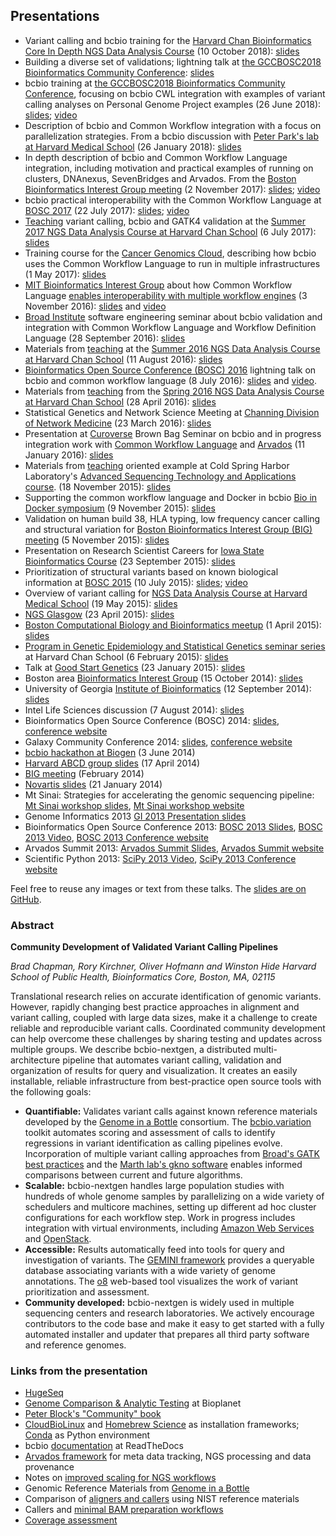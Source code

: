 ## Presentations

* Variant calling and bcbio training for the [Harvard Chan Bioinformatics Core In Depth NGS Data Analysis Course](https://hbctraining.github.io/In-depth-NGS-Data-Analysis-Course/) (10 October 2018): [slides](https://github.com/chapmanb/bcbb/blob/master/talks/ngscourse2018_teaching/ngscourse2018_teaching.pdf)
* Building a diverse set of validations; lightning talk at [the GCCBOSC2018 Bioinformatics Community Conference](https://gccbosc2018.sched.com/): [slides](https://github.com/chapmanb/bcbb/blob/master/talks/bosc2018_bcbio_validate/chapman_bcbio_validate.pdf)
* bcbio training at [the GCCBOSC2018 Bioinformatics Community Conference](https://gccbosc2018.sched.com/), focusing on bcbio CWL integration with examples of variant calling analyses on Personal Genome Project examples (26 June 2018): [slides](https://github.com/chapmanb/bcbb/blob/master/talks/bosc2018_bcbio_training/bosc2018_bcbio_training.pdf); [video](https://www.youtube.com/watch?v=ukWhAetvNKE)
* Description of bcbio and Common Workflow integration with a focus on parallelization strategies. From a bcbio discussion with [Peter Park's lab at Harvard Medical School](https://compbio.hms.harvard.edu/index) (26 January 2018): [slides](https://github.com/chapmanb/bcbb/blob/master/talks/park2018_bcbio/park2018_bcbio.pdf)
* In depth description of bcbio and Common Workflow Language integration, including motivation and practical examples of running on clusters, DNAnexus, SevenBridges and Arvados. From the [Boston Bioinformatics Interest Group meeting](https://gist.github.com/chapmanb/8ee026fd85d07518570ac5a0cd7239f5) (2 November 2017): [slides](https://github.com/chapmanb/bcbb/blob/master/talks/big2017_bcbio_cwl/big2017_bcbio_cwl.pdf); [video](https://youtu.be/nJEDS9Qol8M)
* bcbio practical interoperability with the Common Workflow Language at [BOSC 2017](http://www.open-bio.org/wiki/BOSC_2017) (22 July 2017): [slides](https://github.com/chapmanb/bcbb/blob/master/talks/bosc2017_bcbio_interoperate/chapmanb_bcbio_interoperate.pdf); [video](https://youtu.be/S7bu17GQHqk)
* [Teaching](contents/teaching:teaching) variant calling, bcbio and GATK4 validation at the [Summer 2017 NGS Data Analysis Course at Harvard Chan School](http://bioinformatics.sph.harvard.edu/training/) (6 July 2017): [slides](https://github.com/chapmanb/bcbb/blob/master/talks/ngscourse2017_teaching/ngscourse2017_teaching.pdf)
* Training course for the [Cancer Genomics Cloud](http://www.cancergenomicscloud.org/), describing how bcbio uses the Common Workflow Language to run in multiple infrastructures (1 May 2017): [slides](https://github.com/chapmanb/bcbb/blob/master/talks/cgc2017_bcbio_cwl/cgc2017_bcbiocwl.pdf)
* [MIT Bioinformatics Interest Group](http://openwetware.org/wiki/BioMicroCenter:BIG_meeting#2016-2017_academic_year) about how Common Workflow Language [enables interoperability with multiple workflow engines](https://gist.github.com/chapmanb/f1ccdd2e2e23b0383b6e6857b59a431b) (3 November 2016): [slides](https://github.com/chapmanb/bcbb/blob/master/talks/big2016_bcbio_cwl/big2016_bcbiocwl.pdf) and [video](https://youtu.be/375QSYmaidk)
* [Broad Institute](http://www.broadinstitute.org/) software engineering seminar about bcbio validation and integration with Common Workflow Language and Workflow Definition Language (28 September 2016): [slides](https://github.com/chapmanb/bcbb/blob/master/talks/broad_engineering2016_bcbio/broad2016_bcbio.pdf)
* Materials from [teaching](contents/teaching:teaching) at the [Summer 2016 NGS Data Analysis Course at Harvard Chan School](http://bioinformatics.sph.harvard.edu/training/) (11 August 2016): [slides](https://github.com/chapmanb/bcbb/blob/master/talks/ngscourse2016b_teaching/ngscourse2016b_teaching.pdf)
* [Bioinformatics Open Source Conference (BOSC) 2016](http://www.open-bio.org/wiki/BOSC_2016) lightning talk on bcbio and common workflow language (8 July 2016): [slides](http://f1000research.com/slides/5-1639) and [video](https://youtu.be/kMoAWjHhOVc).
* Materials from [teaching](contents/teaching:teaching) from the [Spring 2016 NGS Data Analysis Course at Harvard Chan School](https://wiki.harvard.edu/confluence/display/hbctraining/NGS+Data+Analysis+Course+Application%2C+Spring+2016) (28 April 2016): [slides](https://github.com/chapmanb/bcbb/raw/master/talks/ngscourse2016_teaching/ngscourse2016_teaching.pdf)
* Statistical Genetics and Network Science Meeting at [Channing Division of Network Medicine](http://www.brighamandwomens.org/Research/depts/Medicine/Channing/default.aspx) (23 March 2016): [slides](https://github.com/chapmanb/bcbb/blob/master/talks/cdnm2016_bcbio/cdnm2016_bcbio.pdf)
* Presentation at [Curoverse](https://curoverse.com/) Brown Bag Seminar on bcbio and in progress integration work with [Common Workflow Language](http://www.commonwl.org/) and [Arvados](https://arvados.org/) (11 January 2016): [slides](https://github.com/chapmanb/bcbb/blob/master/talks/curoverse2016bb_bcbio/curoverse2016bb_bcbio.pdf)
* Materials from [teaching](contents/teaching:teaching) oriented example at Cold Spring Harbor Laboratory's [Advanced Sequencing Technology and Applications course](http://meetings.cshl.edu/courses.aspx?course=C-SEQTEC&year=15). (18 November 2015): [slides](https://github.com/chapmanb/bcbb/blob/master/talks/cshl2015_bcbio/cshl2015_bcbio.pdf)
* Supporting the common workflow language and Docker in bcbio [Bio in Docker symposium](http://core.brc.iop.kcl.ac.uk/events/compbio-docker-symposium-2015/) (9 November 2015): [slides](https://github.com/chapmanb/bcbb/blob/master/talks/bioindocker2015_bcbio/chapman_bioindocker.pdf)
* Validation on human build 38, HLA typing, low frequency cancer calling and structural variation for [Boston Bioinformatics Interest Group (BIG) meeting](http://openwetware.org/wiki/BioMicroCenter:BIG_meeting) (5 November 2015): [slides](https://github.com/chapmanb/bcbb/blob/master/talks/big2015_bcbio/big2015_bcbio.pdf)
* Presentation on Research Scientist Careers for [Iowa State Bioinformatics Course](https://bcbio.las.iastate.edu/) (23 September 2015): [slides](https://github.com/chapmanb/bcbb/blob/master/talks/2015_iowast_career/chapman_career.pdf)
* Prioritization of structural variants based on known biological information at [BOSC 2015](http://www.open-bio.org/wiki/BOSC_2015) (10 July 2015): [slides](https://github.com/chapmanb/bcbb/blob/master/talks/bosc2015_bcbio_prioritize/bosc2015_bcbio_prioritize.pdf); [video](https://www.youtube.com/watch?v=JZnF_6UnajY&feature=youtu.be)
* Overview of variant calling for [NGS Data Analysis Course at Harvard Medical School](https://wiki.harvard.edu/confluence/display/hbctraining/NGS+Data+Analysis+Course+Application%2C+Spring+2015) (19 May 2015): [slides](https://github.com/chapmanb/bcbb/blob/master/talks/ngscourse2015_teaching/variant_ngscourse.pdf)
* [NGS Glasgow](http://biotexcel.com/event/ngs-2015-glasgow/) (23 April 2015): [slides](https://dl.dropboxusercontent.com/u/407047/Work/Presentations/20150420%20NGS%20Glasgow.pdf)
* [Boston Computational Biology and Bioinformatics meetup](http://www.meetup.com/Boston-Computational-Biology-and-Bioinformatics-Meetup/events/220328870/) (1 April 2015): [slides](https://github.com/chapmanb/bcbb/blob/master/talks/bcbb2015_bcbio/chapman_bcbio.pdf)
* [Program in Genetic Epidemiology and Statistical Genetics seminar series](http://www.hsph.harvard.edu/program-molecular-genetic-epidemiology/journal-club/) at Harvard Chan School (6 February 2015): [slides](https://github.com/chapmanb/bcbb/raw/master/talks/pgsg2015_bcbio/chapman_bcbio.pdf)
* Talk at [Good Start Genetics](https://www.goodstartgenetics.com/) (23 January 2015): [slides](https://github.com/chapmanb/bcbb/raw/master/talks/gsg2015_bcbio_nextgen/chapman_bcbio.pdf)
* Boston area [Bioinformatics Interest Group](http://openwetware.org/wiki/BioMicroCenter:BIG_meeting) (15 October 2014): [slides](https://github.com/chapmanb/bcbb/raw/master/talks/big2014_bcbio_val/chapman_bcbio.pdf)
* University of Georgia [Institute of Bioinformatics](http://iob.uga.edu/event/bioinformatics-seminar-12/) (12 September 2014): [slides](https://github.com/chapmanb/bcbb/raw/master/talks/uga2014_bcbio_open/chapman_bcbio.pdf)
* Intel Life Sciences discussion (7 August 2014): [slides](https://github.com/chapmanb/bcbb/raw/master/talks/intel2014_bcbio/chapman_bcbio.pdf)
* Bioinformatics Open Source Conference (BOSC) 2014: [slides](https://github.com/chapmanb/bcbb/raw/master/talks/bosc2014_bcbio/chapman_bcbio.pdf), [conference website](http://www.open-bio.org/wiki/BOSC_2014)
* Galaxy Community Conference 2014: [slides](https://github.com/chapmanb/bcbb/raw/master/talks/gcc2014_bcbio/chapman_bcbio.pdf), [conference website](https://wiki.galaxyproject.org/Events/GCC2014)
* [bcbio hackathon at Biogen](https://github.com/chapmanb/bcbb/raw/master/talks/biogen2014_bcbio_nextgen/chapman_bcbio.pdf) (3 June 2014)
* [Harvard ABCD group slides](https://github.com/chapmanb/bcbb/raw/master/talks/abcd2014_bcbio_nextgen/chapman_bcbio.pdf) (17 April 2014)
* [BIG meeting](https://github.com/roryk/spliced-blog/blob/master/talks/BIG-meeting-feb-2014.pdf) (February 2014)
* [Novartis slides](https://github.com/chapmanb/bcbb/raw/master/talks/novartis2014_bcbio_nextgen/chapman_bcbio.pdf) (21 January 2014)
* Mt Sinai: Strategies for accelerating the genomic sequencing pipeline: [Mt Sinai workshop slides](https://github.com/chapmanb/bcbb/raw/master/talks/mtsinai2013_bcbio_nextgen/chapman_mtsinai_bcbio.pdf), [Mt Sinai workshop website](http://www.hpcwire.com/event/strategies-accelerating-genomic-sequencing-pipeline/)
* Genome Informatics 2013 [GI 2013 Presentation slides](https://dl.dropboxusercontent.com/u/407047/Work/Presentations/20131102%20CSHL%20Genome%20Informatics/20131101%20CSHL%20GI2013%20bcbio.pdf)
* Bioinformatics Open Source Conference 2013: [BOSC 2013 Slides](http://chapmanb.github.io/bcbb/talks/bosc2013_bcbio_nextgen/chapmanb_bosc2013_bcbio.html#/), [BOSC 2013 Video](http://www.youtube.com/watch?v=dT5UEU0xF1Q), [BOSC 2013 Conference website](http://www.open-bio.org/wiki/BOSC_2013)
* Arvados Summit 2013: [Arvados Summit Slides](https://github.com/chapmanb/bcbb/raw/master/talks/arvados2013_bcbio_nextgen/chapman_arvadossum_bcbio.pdf), [Arvados Summit website](https://arvados.org/projects/arvados/wiki/Arvados_Summit_-_Fall_2013)
* Scientific Python 2013: [SciPy 2013 Video](https://www.youtube.com/watch?v=qNMPh0pIpBE), [SciPy 2013 Conference website](https://conference.scipy.org/scipy2013/)

Feel free to reuse any images or text from these talks. The [slides are on GitHub](https://github.com/chapmanb/bcbb/tree/master/talks).

### Abstract

__Community Development of Validated Variant Calling Pipelines__

*Brad Chapman, Rory Kirchner, Oliver Hofmann and Winston Hide Harvard School of Public Health, Bioinformatics Core, Boston, MA, 02115*

Translational research relies on accurate identification of genomic variants. However, rapidly changing best practice approaches in alignment and variant calling, coupled with large data sizes, make it a challenge to create reliable and reproducible variant calls. Coordinated community development can help overcome these challenges by sharing testing and updates across multiple groups. We describe bcbio-nextgen, a distributed multi-architecture pipeline that automates variant calling, validation and organization of results for query and visualization. It creates an easily installable, reliable infrastructure from best-practice open source tools with the following goals:

* __Quantifiable:__ Validates variant calls against known reference materials developed by the [Genome in a Bottle](http://www.genomeinabottle.org/) consortium. The [bcbio.variation](https://github.com/chapmanb/bcbio.variation) toolkit automates scoring and assessment of calls to identify regressions in variant identification as calling pipelines evolve. Incorporation of multiple variant calling approaches from [Broad's GATK best practices](http://gatkforums.broadinstitute.org/discussion/1186/best-practice-variant-detection-with-the-gatk-v4-for-release-2-0) and the [Marth lab's gkno software](http://gkno.me/) enables informed comparisons between current and future algorithms.
* __Scalable:__ bcbio-nextgen handles large population studies with hundreds of whole genome samples by parallelizing on a wide variety of schedulers and multicore machines, setting up different ad hoc cluster configurations for each workflow step. Work in progress includes integration with virtual environments, including [Amazon Web Services](https://aws.amazon.com/) and [OpenStack](http://www.openstack.org/).
* __Accessible:__ Results automatically feed into tools for query and investigation of variants. The [GEMINI framework](https://github.com/arq5x/gemini#readme) provides a queryable database associating variants with a wide variety of genome annotations. The [o8](https://github.com/chapmanb/o8#readme) web-based tool visualizes the work of variant prioritization and assessment.
* __Community developed:__ bcbio-nextgen is widely used in multiple sequencing centers and research laboratories. We actively encourage contributors to the code base and make it easy to get started with a fully automated installer and updater that prepares all third party software and reference genomes.

### Links from the presentation

* [HugeSeq](http://github.com/StanfordBioinformatics/HugeSeq)
* [Genome Comparison & Analytic Testing](http://www.bioplanet.com/gcat) at Bioplanet
* [Peter Block's "Community" book](http://www.amazon.com/Community-Structure-Belonging-Peter-Block/dp/1605092770)
* [CloudBioLinux](http://cloudbiolinux.org/) and [Homebrew Science](https://github.com/Homebrew/homebrew-science) as installation frameworks; [Conda](http://www.continuum.io/blog/conda) as Python environment
* bcbio [documentation](https://bcbio-nextgen.readthedocs.org) at ReadTheDocs
* [Arvados framework](https://arvados.org/) for meta data tracking, NGS processing and data provenance
* Notes on [improved scaling for NGS workflows](http://bcb.io/2013/05/22/scaling-variant-detection-pipelines-for-whole-genome-sequencing-analysis/)
* Genomic Reference Materials from [Genome in a Bottle](http://www.genomeinabottle.org/)
* Comparison of [aligners and callers](http://bcb.io/2013/05/06/framework-for-evaluating-variant-detection-methods-comparison-of-aligners-and-callers/) using NIST reference materials
* Callers and [minimal BAM preparation workflows](http://bcb.io/2013/10/21/updated-comparison-of-variant-detection-methods-ensemble-freebayes-and-minimal-bam-preparation-pipelines/)
* [Coverage assessment](https://github.com/chapmanb/bcbio.coverage)
